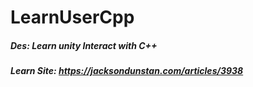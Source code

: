 # LearnUserCpp
##### Des:  Learn unity Interact with C++

##### Learn Site:  <https://jacksondunstan.com/articles/3938>

